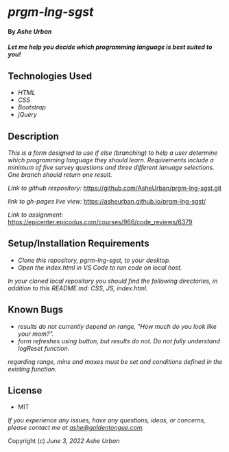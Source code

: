 # _prgm-lng-sgst_
####  By _Ashe Urban_
#### _Let me help you decide which programming language is best suited to you!_

## Technologies Used
* _HTML_
* _CSS_
* _Bootstrap_
* _jQuery_

## Description
_This is a form designed to use if else (branching) to help a user determine which programming language they should learn. Requirements include a minimum of five survey questions and three different lanuage selections. One branch should return one result._

_Link to github respository:_ https://github.com/AsheUrban/prgm-lng-sgst.git

_link to gh-pages live view:_ https://asheurban.github.io/prgm-lng-sgst/

_Link to assignment:_ https://epicenter.epicodus.com/courses/966/code_reviews/6379 

## Setup/Installation Requirements
* _Clone this repository, pgrm-lng-sgst, to your desktop._
* _Open the index.html in VS Code to run code on local host._

_In your cloned local repository you should find the following directories, in addition to this README.md: CSS, JS, index.html._ 

## Known Bugs

* _results do not currently depend on range, "How much do you look like your mom?"._
* _form refreshes using button, but results do not. Do not fully understand logReset function._

_regarding range, mins and maxes must be set and conditions defined in the existing function._

## License
* MIT

_If you experience any issues, have any questions, ideas, or concerns, please contact me at ashe@goldentongue.com._

Copyright (c) _June 3, 2022_ _Ashe Urban_
